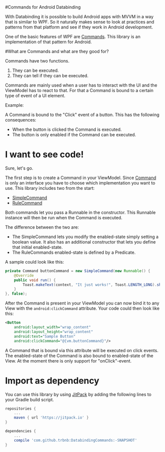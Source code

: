 #Commands for Android Databinding

With Databinding it is possible to build Android apps with MVVM in a way that is similar to WPF. So it naturally makes sense to look at practices and patterns from that platform and see if they work in Android development.

One of the basic features of WPF are [Commands](https://msdn.microsoft.com/en-us/library/ms752308(v=vs.110).aspx).
This library is an implementation of that pattern for Android.

#What are Commands and what are they good for?

Commands have two functions.

1. They can be executed.
2. They can tell if they can be executed.

Commands are mainly used when a user has to interact with the UI and the ViewModel has to react to that. For that a Command is bound to a certain type of event of a UI element.

Example:

A Command is bound to the "Click" event of a button. This has the following consequences:

- When the button is clicked the Command is executed.
- The button is only enabled if the Command can be executed.

# I want to see code!

Sure, let's go.

The first step is to create a Command in your ViewModel. Since [Command](https://github.com/trbnb/DatabindingCommands/blob/master/library/src/main/java/de/trbnb/databindingcommands/command/Command.java) is only an interface you have to choose which implementation you want to use. This library includes two from the start:
  - [SimpleCommand](https://github.com/trbnb/DatabindingCommands/blob/master/library/src/main/java/de/trbnb/databindingcommands/command/SimpleCommand.java)
  - [RuleCommand](https://github.com/trbnb/DatabindingCommands/blob/master/library/src/main/java/de/trbnb/databindingcommands/command/RuleCommand.java)

Both commands let you pass a Runnable in the constructor.
This Runnable instance will then be run when the Command is executed.

The difference between the two are:
- The SimpleCommand lets you modify the enabled-state simply setting a boolean value. It also has an additional constructor that lets you define that initial enabled-state.
- The RuleCommands enabled-state is defined by a Predicate.

A sample could look like this:

```java
private Command buttonCommand = new SimpleCommand(new Runnable() {
    @Override
    public void run() {
        Toast.makeText(context, "It just works!", Toast.LENGTH_LONG).show();
    }
}, false);
```

After the Command is present in your ViewModel you can now bind it to any View with the `android:clickCommand` attribute. Your code could then look like this:

```xml
<Button
    android:layout_width="wrap_content"
    android:layout_height="wrap_content"
    android:text="Sample Button"
    android:clickCommand="@{vm.buttonCommand}"/>
```

A Command that is bound via this attribute will be executed on click events. The enabled-state of the Command is also bound to enabled-state of the View. At the moment there is only support for "onClick"-event.

# Import as dependency

You can use this library by using [JitPack](https://jitpack.io/) by adding the following lines to your Gradle build script.

```gradle
repositories {
    ...
    maven { url 'https://jitpack.io' }
}

dependencies {
    ...
    compile 'com.github.trbnb:DatabindingCommands:-SNAPSHOT'
}
```